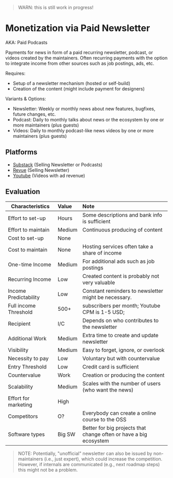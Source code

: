 > WARN: this is still work in progress!

# Monetization via Paid Newsletter
AKA: Paid Podcasts

Payments for news in form of a paid recurring newsletter, podcast, or videos created by the maintainers. Often recurring payments with the option to integrate income from other sources such as job postings, ads, etc.

Requires:
* Setup of a newsletter mechanism (hosted or self-build)
* Creation of the content (might include payment for designers) 

Variants & Options:
* Newsletter: Weekly or monthly news about new features, bugfixes, future changes, etc.
* Podcast: Daily to monthly talks about news or the ecosystem by one or more maintainers (plus guests)
* Videos: Daily to monthly podcast-like news videos by one or more maintainers (plus guests)

## Platforms
* [Substack](https://substack.com/) (Selling Newsletter or Podcasts)
* [Revue](https://www.getrevue.co/) (Selling Newsletter)
* [Youtube](https://www.youtube.com/) (Videos with ad revenue)

## Evaluation

| Characteristics                   | Value  | Note |
| --------------------------------- |:------ |:---- |
| Effort to set-up                  | Hours  | Some descriptions and bank info is sufficient
| Effort to maintain                | Medium | Continuous producing of content
| Cost to set-up                    | None   | 
| Cost to maintain                  | None   | Hosting services often take a share of income
| One-time Income                   | Medium | For additional ads such as job postings
| Recurring Income                  | Low    | Created content is probably not very valuable 
| Income Predictability             | Low    | Constant reminders to newsletter might be necessary.
| Full income Threshold             | 500+   | subscribers per month; Youtube CPM is 1-5 USD; 
| Recipient                         | I/C    | Depends on who contributes to the newsletter
| Additional Work                   | Medium | Extra time to create and update newsletter
| Visibility                        | Medium | Easy to forget, ignore, or overlook
| Necessity to pay                  | Low    | Voluntary but with countervalue
| Entry Threshold                   | Low    | Credit card is sufficient
| Countervalue                      | Work   | Creation or producing the content
| Scalability                       | Medium | Scales with the number of users (who want the news)
| Effort for marketing              | High   | 
| Competitors                       | O?     | Everybody can create a online course to the OSS
| Software types                    | Big SW | Better for big projects that change often or have a big ecosystem

> NOTE: Potentially, "unofficial" newsletter can also be issued by non-maintainers (i.e., just expert), which could increase the competition. However, if internals are communicated (e.g., next roadmap steps) this might not be a problem.